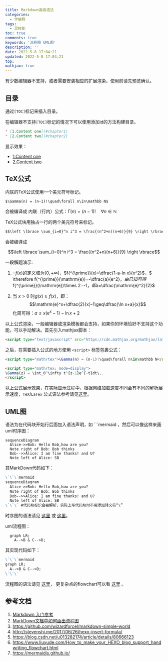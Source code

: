 ```yaml
---
title: Markdown高级语法
categories:
  - 学编程
tags:
  - 混技能
toc: true
comments: true
keywords: '流程图 UML图'
description: ''
date: 2022-5-8 17:04:21
updated: 2022-5-8 17:04:21
top:
mathjax: true
---
```


有少数编辑器不支持，或者需要安装相应的扩展渲染，使用前请先预览确认。
<!--more-->

## 目录

通过`[TOC]`标记来插入目录。

在编辑器不支持`[TOC]`标记的情况下可以使用添加id的方法构建目录。

```MarkDown
* [1.Content one](#chapter1)
* [2.Content two](#chapter2)
```

显示效果：
  * [1.Content one](#chapter1)
  * [2.Content two](#chapter2)


## TeX公式

内联的TeX公式使用一个美元符号标记。

```MarkDown
$\Gamma(n) = (n-1)!\quad\forall n\in\mathbb N$
```

会被编译成
内联（行内）公式：$\Gamma(n) = (n-1)!\quad\forall n\in\mathbb N$

TeX公式块用独占一行的两个美元符号来标记。

```MarkDown
$$\left \lbrace \sum_{i=0}^n i^3 = \frac{(n^2+n)(n+6)}{9} \right \rbrace$$
```

会被编译成

$$\left \lbrace \sum_{i=0}^n i^3 = \frac{(n^2+n)(n+6)}{9} \right \rbrace$$

一段解题演示:
  1. $\because f(x)$的定义域为$(0,+\infty)$，$f{^{\prime}}(x)=\dfrac{1-a-ln x}{x^2}$，$ \therefore f{^{\prime}}(\mathrm{e})=-\dfrac{a}{e^2}$，由已知可得$f{^{\prime}}(\mathrm{e})\times 2=-1$，即$a=\dfrac{\mathrm{e}^2}{2}$
        
  2. 当 $x>0$ 时$g(x)\geq f(x)$，即：$$\mathrm{e}^x+\dfrac{2}{x}-1\geq\dfrac{\ln x+a}{x}$$ 化简可得：$a\le x\left(\mathrm{e}^x-1\right)-\ln x+2$

以上公式渲染，一般编辑器或渲染模板都会支持，如果你的环境恰好不支持这个功能，可以手动解决。首先引入mathjax脚本：

```HTML
<script type="text/javascript" src="https://cdn.mathjax.org/mathjax/latest/MathJax.js?config=TeX-AMS_HTML"></script>
```

之后，在需要插入公式的地方使用 `<script>` 标签包裹公式：

```MarkDown
<script type="math/tex">\Gamma(n) = (n-1)!\quad\forall n\in\mathbb N</script>

<script type="math/tex; mode=display">
\Gamma(z) = \int_0^\infty t^{z-1}e^{-t}dt\,.
</script>
```

以上公式展示效果，在实际显示过程中，根据网络加载速度不同会有不同的解析展示速度，`TeX`/`LaTex` 公式语法参考请见[这里](http://meta.math.stackexchange.com/questions/5020/mathjax-basic-tutorial-and-quick-reference)。

## UML图
语法为在代码块开始行后面加入语法声明，如 \`\`\`mermaid ，然后可以像这样来画uml时序图：

```mermaid
sequenceDiagram
  Alice->>Bob: Hello Bob,how are you?
  Note right of Bob: Bob thinks
  Bob-->>Alice: I am fine thanks! and U?
  Note left of Alice: SB
```

其MarkDown代码如下：
```MarkDown
\`\`\`mermaid
sequenceDiagram
  Alice->>Bob: Hello Bob,how are you?
  Note right of Bob: Bob thinks
  Bob-->>Alice: I am fine thanks! and U?
  Note left of Alice: SB
\`\`\` #代码块标识会被解析，实际上写代码块时不用添加转义符“\”
```

时序图的语法请见 [这里](https://mermaidjs.github.io/sequenceDiagram.html) 或 [这里](http://bramp.github.io/js-sequence-diagrams/)。


uml流程图：

```mermaid
  graph LR;
    A-->B & C-->D;
```

其实现代码如下：
```MarkDown
\`\`\`mermaid
graph LR;
  A-->B & C-->D;
\`\`\`
```

流程图的语法请见 [这里](https://mermaidjs.github.io/flowchart.html)， 更复杂点的flowchart可以看 [这里](http://adrai.github.io/flowchart.js/) 。

## 参考文档
1. [Markdown 入门参考](http://xianbai.me/learn-md/article/about/readme.html)
2. [MarkDown文档中如何画出流程图](https://sobaigu.com/how-to-draw-flowchart-with-markdown.html)
3. https://github.com/wizardforcel/markdown-simple-world
4. http://stevenshi.me/2017/06/26/hexo-insert-formula/
5. https://blog.csdn.net/u013282174/article/details/80666123
6. https://www.liuyude.com/How_to_make_your_HEXO_blog_support_handwriting_flowchart.html
7. https://mermaidjs.github.io/



<script type="text/javascript" async
  src="https://cdn.staticfile.org/mermaid/10.6.1/mermaid.min.js">
</script>
